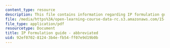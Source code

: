 ```yaml
---
content_type: resource
description: This file contains information regarding IP formulation guide - abbreviated.
file: /media/https%3A/open-learning-course-data-rc.s3.amazonaws.com/15-053-optimization-methods-in-management-science-spring-2013/92ef070281243b4efb54ff07e9d19b0b_MIT15_053S13_iprefabbrev.pdf
file_type: application/pdf
resourcetype: Document
title: IP Formulation guide - abbreviated
uid: 92ef0702-8124-3b4e-fb54-ff07e9d19b0b
---
```

